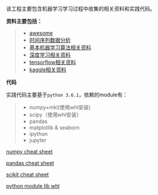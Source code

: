 该工程主要包含机器学习学习过程中收集的相关资料和实践代码。


**资料主要包括：**

> * [awesome](awesome.md)
> * [时间序列数据分析](TimeSeriesAnalysis.md)
> * [基本机器学习算法相关资料](algorithm.md)
> * [深度学习相关资料](DeepLearning.md)
> * [tensorflow相关资料](tensorflow.md)
> * [kaggle相关资料](kaggle.md)

**代码**

实践代码主要基于`python 3.6.1`，依赖的module有：

> * numpy+mkl(使用whl安装)
> * scipy（使用whl安装）
> * pandas
> * matplotlib & seaborn
> * ipython
> * jupyter

[numpy cheat sheet](https://www.dataquest.io/blog/numpy-cheat-sheet/)

[pandas cheat sheet](https://www.dataquest.io/blog/pandas-cheat-sheet/)

[scikit cheat sheet](http://scikit-learn.org/stable/tutorial/machine_learning_map/)

[python module lib whl](http://www.lfd.uci.edu/~gohlke/pythonlibs/)
